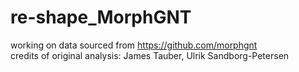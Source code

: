 # re-shape_MorphGNT

working on data sourced from https://github.com/morphgnt
<br />credits of original analysis: James Tauber, Ulrik Sandborg-Petersen
